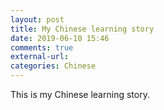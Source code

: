 ```yaml
---
layout: post
title: My Chinese learning story
date: 2019-06-10 15:46
comments: true
external-url:
categories: Chinese
---
```


This is my Chinese learning story.
